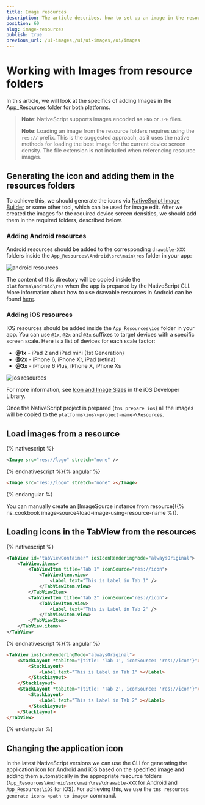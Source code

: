 ```yaml
---
title: Image resources
description: The article describes, how to set up an image in the resource folders via NativeScript CLI or manually in the App_Resources folder. The article also contains some basic examples of its usage.
position: 60
slug: image-resources
publish: true
previous_url: /ui-images,/ui/ui-images,/ui/images
---
```


# Working with Images from resource folders

In this article, we will look at the specifics of adding Images in the App_Resources folder for both platforms.

> **Note**: NativeScript supports images encoded as `PNG` or `JPG` files.
>
> **Note**:  Loading an image from the resource folders requires using the `res://` prefix. This is the suggested approach, as it uses the native methods for loading the best image for the current device screen density. The file extension is not included when referencing resource images.

## Generating the icon and adding them in the resources folders

To achieve this, we should generate the icons via [NativeScript Image Builder](http://nsimage.brosteins.com/) or some other tool, which can be used for image edit. After we created the images for the required device screen densities, we should add them in the required folders, described below.

### Adding Android resources

Android resources should be added to the corresponding `drawable-XXX` folders inside the `App_Resources\Android\src\main\res` folder in your app:

![android resources](../img/resources/android-resources.png "android resources")

The content of this directory will be copied inside the `platforms\android\res` when the app is prepared by the NativeScript CLI. More information about how to use drawable resources in Android can be found [here](http://developer.android.com/guide/practices/screens_support.html#DesigningResources).

### Adding iOS resources

IOS resources should be added inside the `App_Resources\ios` folder in your app. You can use `@1x`, `@2x` and `@3x` suffixes to target devices with a specific screen scale. Here is a list of devices for each scale factor:

* **@1x** - iPad 2 and iPad mini (1st Generation)
* **@2x** - iPhone 6, iPhone Xr, iPad (retina)
* **@3x** - iPhone 6 Plus, iPhone X, iPhone Xs

![ios resources](../img/resources/ios-resources.png "ios resources")

For more information, see [Icon and Image Sizes](https://developer.apple.com/library/ios/documentation/UserExperience/Conceptual/MobileHIG/IconMatrix.html#//apple_ref/doc/uid/TP40006556-CH27-SW1) in the iOS Developer Library.

Once the NativeScript project is prepared (`tns prepare ios`) all the images will be copied to the `platforms\ios\<project-name>\Resources`.

## Load images from a resource

{% nativescript %}

``` XML
<Image src="res://logo" stretch="none" />
```

{% endnativescript %}{% angular %}

``` HTML
<Image src="res://logo" stretch="none" ></Image>
```

{% endangular %}

You can manually create an [ImageSource instance from resource]({% ns_cookbook image-source#load-image-using-resource-name %}).

## Loading icons in the TabView from the resources

{% nativescript %}

``` XML
<TabView id="tabViewContainer" iosIconRenderingMode="alwaysOriginal">
    <TabView.items>
        <TabViewItem title="Tab 1" iconSource="res://icon">
            <TabViewItem.view>
                <Label text="This is Label in Tab 1" />
            </TabViewItem.view>
        </TabViewItem>
        <TabViewItem title="Tab 2" iconSource="res://icon">
            <TabViewItem.view>
                <Label text="This is Label in Tab 2" />
            </TabViewItem.view>
        </TabViewItem>
    </TabView.items>
</TabView>
```

{% endnativescript %}{% angular %}

``` HTML
<TabView iosIconRenderingMode="alwaysOriginal">
    <StackLayout *tabItem="{title: 'Tab 1', iconSource: 'res://icon'}">
        <StackLayout>
            <Label text="This is Label in Tab 1" ></Label>
        </StackLayout>
    </StackLayout>
    <StackLayout *tabItem="{title: 'Tab 2', iconSource: 'res://icon'}">
        <StackLayout>
            <Label text="This is Label in Tab 2" ></Label>
        </StackLayout>
    </StackLayout>
</TabView>
```

{% endangular %}

## Changing the application icon

In the latest NativeScript versions we can use the CLI for generating the application icon for Android and iOS based on the specified image and adding them automatically in the appropriate resource folders (`App_Resources\Android\src\main\res\drawable-XXX` for Android and `App_Resources\iOS`  for iOS). For achieving this, we use the `tns resources generate icons <path to image>` command.
